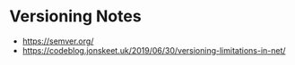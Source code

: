 # Versioning Notes
- https://semver.org/
- https://codeblog.jonskeet.uk/2019/06/30/versioning-limitations-in-net/

